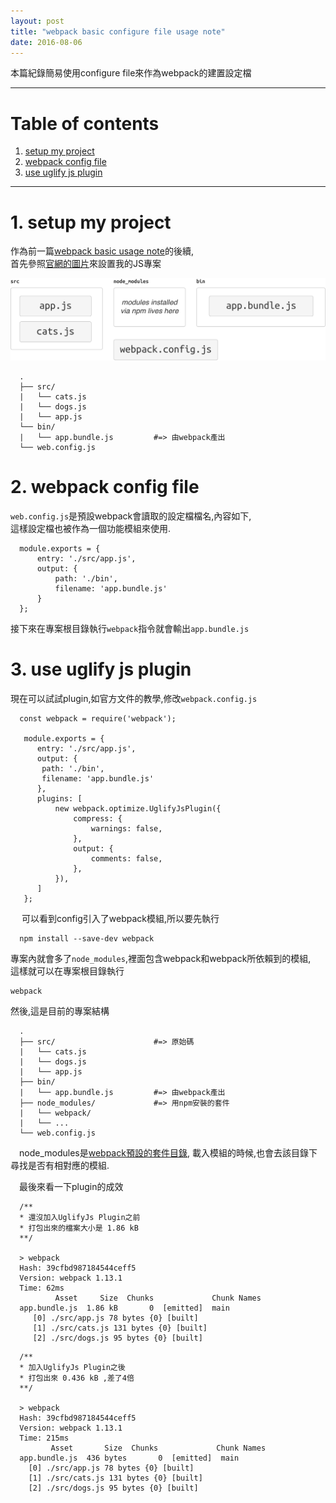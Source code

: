 ```yaml
---
layout: post
title: "webpack basic configure file usage note"
date: 2016-08-06
---
```


本篇紀錄簡易使用configure file來作為webpack的建置設定檔  

--------------------------------------------------------------------------------

# Table of contents

1. [setup my project](#setup-my-project)
2. [webpack config file](#webpack-config-file)
3. [use uglify js plugin](#use-uglify-js-plugin)

--------------------------------------------------------------------------------  

# 1\. setup my project
  作為前一篇[webpack basic usage note][webpackBasicUsageNote]的後續,  
  首先參照[官網的圖片][webpackSetupProject]來設置我的JS專案  

  ![big-pic](https://raw.githubusercontent.com/dtinth/webpack-docs-images/2459637650502958669ea6b11bf49dc0b3b083ae/usage/project-structure.png)   

  ```
    .
    ├── src/
    |   └── cats.js
    |   └── dogs.js       
    |   └── app.js   
    └── bin/              
    |   └── app.bundle.js         #=> 由webpack產出
    └── web.config.js
  ```

# 2\. webpack config file  
  `web.config.js`是預設webpack會讀取的設定檔檔名,內容如下,  
  這樣設定檔也被作為一個功能模組來使用.

  ```
    module.exports = {
        entry: './src/app.js',
        output: {
            path: './bin',
            filename: 'app.bundle.js'
        }
    };
  ```

  接下來在專案根目錄執行`webpack`指令就會輸出`app.bundle.js`

# 3\. use uglify js plugin
  現在可以試試plugin,如官方文件的教學,修改`webpack.config.js`

  ```
    const webpack = require('webpack');

     module.exports = {
    	entry: './src/app.js',
    	output: {
    	 path: './bin',
    	 filename: 'app.bundle.js'
    	},
    	plugins: [
    		new webpack.optimize.UglifyJsPlugin({
    			compress: {
    				warnings: false,
    			},
    			output: {
    				comments: false,
    			},
    		}),
    	]
     };
  ```

  　 可以看到config引入了webpack模組,所以要先執行  

  ```
    npm install --save-dev webpack
  ```      
  專案內就會多了`node_modules`,裡面包含webpack和webpack所依賴到的模組,  
  這樣就可以在專案根目錄執行

  ```
  webpack
  ```

  然後,這是目前的專案結構

  ```
    .
    ├── src/                      #=> 原始碼
    |   └── cats.js
    |   └── dogs.js       
    |   └── app.js   
    ├── bin/              
    |   └── app.bundle.js         #=> 由webpack產出
    ├── node_modules/             #=> 用npm安裝的套件
    |   └── webpack/
    |   └── ...
    └── web.config.js
  ```
  　node_modules是[webpack預設的套件目錄][resolveModulesdirectories], 載入模組的時候,也會去該目錄下尋找是否有相對應的模組.



  　最後來看一下plugin的成效  

  ```
    /**
    * 還沒加入UglifyJs Plugin之前
    * 打包出來的檔案大小是 1.86 kB
    **/

    > webpack
    Hash: 39cfbd987184544ceff5
    Version: webpack 1.13.1
    Time: 62ms
            Asset     Size  Chunks             Chunk Names
    app.bundle.js  1.86 kB       0  [emitted]  main
       [0] ./src/app.js 78 bytes {0} [built]
       [1] ./src/cats.js 131 bytes {0} [built]
       [2] ./src/dogs.js 95 bytes {0} [built]
  ```

  ```
    /**
    * 加入UglifyJs Plugin之後
    * 打包出來 0.436 kB ,差了4倍
    **/

    > webpack
    Hash: 39cfbd987184544ceff5
    Version: webpack 1.13.1
    Time: 215ms
           Asset       Size  Chunks             Chunk Names
    app.bundle.js  436 bytes       0  [emitted]  main
      [0] ./src/app.js 78 bytes {0} [built]
      [1] ./src/cats.js 131 bytes {0} [built]
      [2] ./src/dogs.js 95 bytes {0} [built]
  ```


[webpackBasicUsageNote]:https://weichou1229.github.io/blog/2016-08-05-webpack-basic-usage-note
[webpackSetupProject]:http://webpack.github.io/docs/usage.html#getting-serious
[webpackDocConfig]:http://webpack.github.io/docs/configuration.html
[resolveModulesdirectories]:http://webpack.github.io/docs/configuration.html#resolve-modulesdirectories
